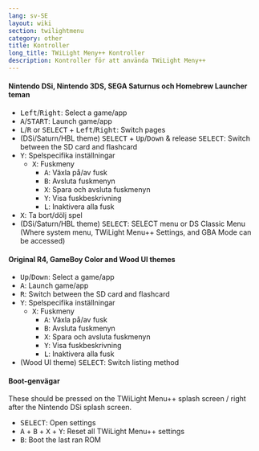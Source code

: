 ```yaml
---
lang: sv-SE
layout: wiki
section: twilightmenu
category: other
title: Kontroller
long_title: TWiLight Meny++ Kontroller
description: Kontroller för att använda TWiLight Meny++
---
```


#### Nintendo DSi, Nintendo 3DS, SEGA Saturnus och Homebrew Launcher teman
- <kbd>Left</kbd>/<kbd>Right</kbd>: Select a game/app
- <kbd class="face">A</kbd>/<kbd>START</kbd>: Launch game/app
- <kbd class="l">L</kbd>/<kbd class="r">R</kbd> or <kbd>SELECT</kbd> + <kbd>Left</kbd>/<kbd>Right</kbd>: Switch pages
- (DSi/Saturn/HBL theme) <kbd>SELECT</kbd> + <kbd>Up</kbd>/<kbd>Down</kbd> & release <kbd>SELECT</kbd>: Switch between the SD card and flashcard
- <kbd class="face">Y</kbd>: Spelspecifika inställningar
   - <kbd class="face">X</kbd>: Fuskmeny
      - <kbd class="face">A</kbd>: Växla på/av fusk
      - <kbd class="face">B</kbd>: Avsluta fuskmenyn
      - <kbd class="face">X</kbd>: Spara och avsluta fuskmenyn
      - <kbd class="face">Y</kbd>: Visa fuskbeskrivning
      - <kbd class="l">L</kbd>: Inaktivera alla fusk
- <kbd class="face">X</kbd>: Ta bort/dölj spel
- (DSi/Saturn/HBL theme) <kbd>SELECT</kbd>: SELECT menu or DS Classic Menu (Where system menu, TWiLight Menu++ Settings, and GBA Mode can be accessed)

#### Original R4, GameBoy Color and Wood UI themes
- <kbd>Up</kbd>/<kbd>Down</kbd>: Select a game/app
- <kbd class="face">A</kbd>: Launch game/app
- <kbd class="r">R</kbd>: Switch between the SD card and flashcard
- <kbd class="face">Y</kbd>: Spelspecifika inställningar
   - <kbd class="face">X</kbd>: Fuskmeny
      - <kbd class="face">A</kbd>: Växla på/av fusk
      - <kbd class="face">B</kbd>: Avsluta fuskmenyn
      - <kbd class="face">X</kbd>: Spara och avsluta fuskmenyn
      - <kbd class="face">Y</kbd>: Visa fuskbeskrivning
      - <kbd class="l">L</kbd>: Inaktivera alla fusk
- (Wood UI theme) <kbd>SELECT</kbd>: Switch listing method

#### Boot-genvägar
These should be pressed on the TWiLight Menu++ splash screen / right after the Nintendo DSi splash screen.

- <kbd>SELECT</kbd>: Open settings
- <kbd class="face">A</kbd> + <kbd class="face">B</kbd> + <kbd class="face">X</kbd> + <kbd class="face">Y</kbd>: Reset all TWiLight Menu++ settings
- <kbd class="face">B</kbd>: Boot the last ran ROM
